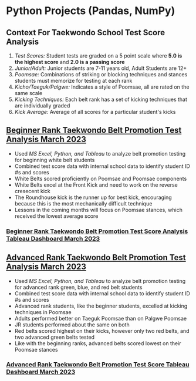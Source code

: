 # Python Projects (Pandas, NumPy)

## **Context For Taekwondo School Test Score Analysis**
1. *Test Scores:* Student tests are graded on a 5 point scale where **5.0 is the highest score** and **2.0 is a passing score**
2. *Junior/Adult:* Junior students are 7-11 years old, Adult Students are 12+
3. *Poomsae:* Combinations of striking or blocking techniques and stances students must memorize for testing at each rank
4. *Kicho/Taeguk/Palgwe:* Indicates a style of Poomsae, all are rated on the same scale
5. *Kicking Techniques:* Each belt rank has a set of kicking techniques that are individually graded
6. *Kick Average:* Average of all scores for a particular student's kicks



## [Beginner Rank Taekwondo Belt Promotion Test Analysis March 2023](https://github.com/kykashi/Python-Projects/blob/main/White_Belt_3.25_Data_Exploration.md)
- Used *MS Excel, Python, and Tableau* to analyze belt promotion testing for beginning white belt students
- Combined test score data with internal school data to identify student ID #s and scores
- White Belts scored proficiently on Poomsae and Poomsae components
- White Belts excel at the Front Kick and need to work on the reverse cresecent kick
- The Roundhouse kick is the runner up for best kick, encouraging because this is the most mechanically difficult technique
- Lessons in the coming months will focus on Poomsae stances, which received the lowest average score
### [Beginner Rank Taekwondo Belt Promotion Test Score Analysis Tableau Dashboard March 2023](https://public.tableau.com/app/profile/kyle2216/viz/WhiteBeltTestMarch2023/WhiteBeltTestingDashboard)



## [Advanced Rank Taekwondo Belt Promotion Test Analysis March 2023](https://github.com/kykashi/Python-Projects/blob/main/Advanced_Belt_Data_3.25.md)
- Used *MS Excel, Python, and Tableau* to analyze belt promotion testing for advanced rank green, blue, and red belt students
- Combined test score data with internal school data to identify student ID #s and scores
- Advanced rank students, like the beginner students, excelled at kicking techniques in Poomsae
- Adults performed better on Taeguk Poomsae than on Palgwe Poomsae
- JR students performed about the same on both
- Red belts scored highest on their kicks, however only two red belts, and two advanced green belts tested
- Like with the beginning ranks, advanced belts scored lowest on their Poomsae stances
### [Advanced Rank Taekwondo Belt Promotion Test Score Tableau Dashboard March 2023](https://public.tableau.com/app/profile/kyle2216/viz/AdvancedBeltTestPerformance3_25/AdvBeltDash)
